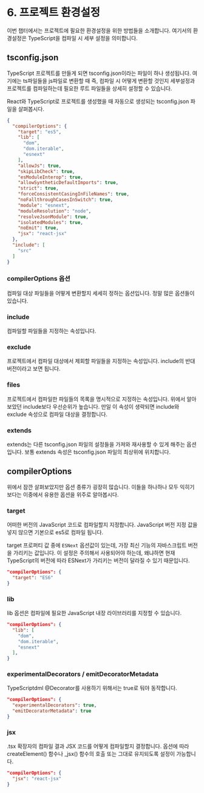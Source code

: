 # 6. 프로젝트 환경설정

이번 챕터에서는 프로젝트에 필요한 환경설정을 위한 방법들을 소개합니다. 여기서의 환경설정은 TypeScript을 컴파일 시 세부 설정을 의미합니다.

## tsconfig.json
TypeScript 프로젝트를 만들게 되면 tsconfig.json이라는 파일이 하나 생성됩니다. 여기에는 ts파일들을 js파일로 변환할 때 즉, 컴파일 시 어떻게 변환할 것인지 세부설정과 프로젝트를 컴파일하는데 필요한 루트 파일들을 상세히 설정할 수 있습니다.

React와 TypeScript로 프로젝트를 생성했을 때 자동으로 생성되는 tsconfig.json 파일을 살펴봅시다.

```json
{
  "compilerOptions": {
    "target": "es5",
    "lib": [
      "dom",
      "dom.iterable",
      "esnext"
    ],
    "allowJs": true,
    "skipLibCheck": true,
    "esModuleInterop": true,
    "allowSyntheticDefaultImports": true,
    "strict": true,
    "forceConsistentCasingInFileNames": true,
    "noFallthroughCasesInSwitch": true,
    "module": "esnext",
    "moduleResolution": "node",
    "resolveJsonModule": true,
    "isolatedModules": true,
    "noEmit": true,
    "jsx": "react-jsx"
  },
  "include": [
    "src"
  ]
}
```

### compilerOptions 옵션
컴파일 대상 파일들을 어떻게 변환할지 세세히 정하는 옵션입니다. 정말 많은 옵션들이 있습니다.

### include
컴파일할 파일들을 지정하는 속성입니다.

### exclude
프로젝트에서 컴파일 대상에서 제회할 파일들을 지정하는 속성입니다. include의 반대 버전이라고 보면 됩니다.

### files
프로젝트에서 컴파일한 파일들의 목록을 명시적으로 지정하는 속성입니다. 위에서 알아보았던 include보다 우선순위가 높습니다. 만일 이 속성이 생략되면 include와 exclude 속성으로 컴파일 대상을 결정합니다.

### extends
extends는 다른 tsconfig.json 파일의 설정들을 가져와 재사용할 수 있게 해주는 옵션입니다. 보통 extends 속성은 tsconfig.json 파일의 최상위에 위치합니다.

## compilerOptions
위에서 잠깐 살펴보았지만 옵션 종류가 굉장히 많습니다. 이들을 하나하나 모두 익히기 보다는 이중에서 유용한 옵션을 위주로 알아봅시다.

### target
어떠한 버전의 JavaScript 코드로 컴파일할지 지정합니다. JavaScript 버전 지정 값을 넣지 않으면 기본으로 es5로 컴파일 됩니다.

target 프로퍼티 값 중에 `ESNext` 옵션값이 있는데, 가장 최신 기능의 자바스크립트 버전을 가리키는 값입니다. 이 설정은 주의해서 사용되어야 하는데, 왜냐하면 현재 TypeScript의 버전에 따라 ESNext가 가리키는 버전이 달라질 수 있기 때문입니다.

```json
"compilerOptions": {
  "target": "ES6"
}
```

### lib
lib 옵션은 컴파일에 필요한 JavaScript 내장 라이브러리를 지정할 수 있습니다.

```json
"compilerOptions": {
  "lib": [
    "dom",
    "dom.iterable",
    "esnext"
  ],
}
```

### experimentalDecorators / emitDecoratorMetadata
TypeScriptdml @Decorator를 사용하기 위해서는 true로 둬야 동작합니다.

```json
"compilerOptions": {
  "experimentalDecorators": true,
  "emitDecoratorMetadata": true
}
```

### jsx
.tsx 확장자의 컴파일 결과 JSX 코드를 어떻게 컴파일할지 결정합니다. 옵션에 따라 createElement() 함수나 _jsx() 함수의 호출 또는 그대로 유지되도록 설정이 가능합니다.

```json
"compilerOptions": {
  "jsx": "react-jsx"
}
```
